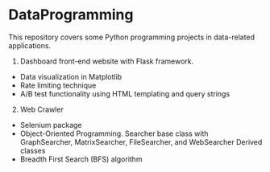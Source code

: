 # DataProgramming
This repository covers some Python programming projects in data-related applications.

1. Dashboard front-end website with Flask framework.
- Data visualization in Matplotlib
- Rate limiting technique
- A/B test functionality using HTML templating and query strings
2. Web Crawler
- Selenium package
- Object-Oriented Programming. Searcher base class with GraphSearcher, MatrixSearcher, FileSearcher, and WebSearcher Derived classes
- Breadth First Search (BFS) algorithm
